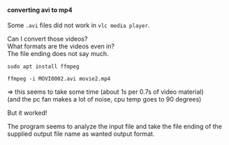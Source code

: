 #### converting avi to mp4

Some `.avi` files did not work in `vlc media player`.

Can I convert those videos?\
What formats are the videos even in?\
The file ending does not say much.

```
sudo apt install ffmpeg
```

```
ffmpeg -i MOVI0002.avi movie2.mp4
```
=> this seems to take some time (about 1s per 0.7s of video material)\
(and the pc fan makes a lot of noise, cpu temp goes to 90 degrees)

But it worked!

The program seems to analyze the input file and take the file ending of the supplied output file name as wanted output format.
